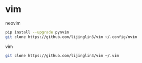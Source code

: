 # vim

neovim

```bash
pip install --upgrade pynvim
git clone https://github.com/lijinglin3/vim ~/.config/nvim
```

vim

```bash
git clone https://github.com/lijinglin3/vim ~/.vim
```
